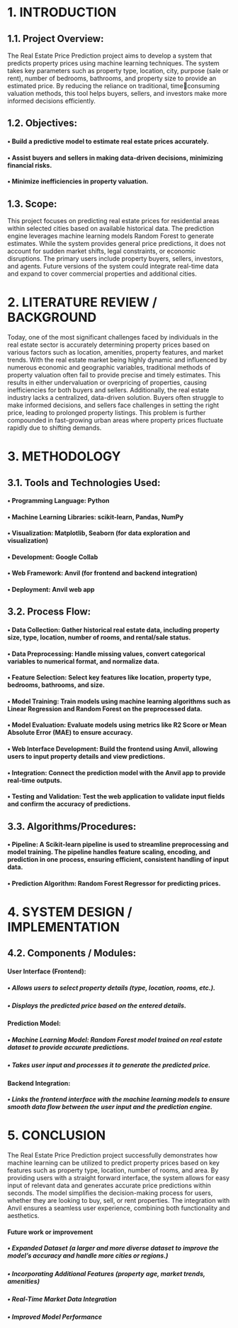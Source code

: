 # 1. INTRODUCTION 
## 1.1. Project Overview:
The Real Estate Price Prediction project aims to develop a system that predicts 
property prices using machine learning techniques. The system takes key parameters such 
as property type, location, city, purpose (sale or rent), number of bedrooms, bathrooms, and 
property size to provide an estimated price. By reducing the reliance on traditional, timeconsuming valuation methods, this tool helps buyers, sellers, and investors make more 
informed decisions efficiently.
## 1.2. Objectives: 
#### • Build a predictive model to estimate real estate prices accurately.
#### • Assist buyers and sellers in making data-driven decisions, minimizing financial risks.
#### • Minimize inefficiencies in property valuation.
## 1.3. Scope: 
This project focuses on predicting real estate prices for residential areas within 
selected cities based on available historical data. The prediction engine leverages machine 
learning models Random Forest to generate estimates. While the system provides general 
price predictions, it does not account for sudden market shifts, legal constraints, or 
economic disruptions. The primary users include property buyers, sellers, investors, and 
agents. Future versions of the system could integrate real-time data and expand to cover 
commercial properties and additional cities.

# 2. LITERATURE REVIEW / BACKGROUND 
Today, one of the most significant challenges faced by individuals in the real estate 
sector is accurately determining property prices based on various factors such as location, 
amenities, property features, and market trends. With the real estate market being highly 
dynamic and influenced by numerous economic and geographic variables, traditional 
methods of property valuation often fail to provide precise and timely estimates. This results 
in either undervaluation or overpricing of properties, causing inefficiencies for both buyers 
and sellers.
Additionally, the real estate industry lacks a centralized, data-driven solution. Buyers often 
struggle to make informed decisions, and sellers face challenges in setting the right price, 
leading to prolonged property listings. This problem is further compounded in fast-growing 
urban areas where property prices fluctuate rapidly due to shifting demands.

# 3. METHODOLOGY 
## 3.1. Tools and Technologies Used: 
#### • Programming Language: Python 
#### • Machine Learning Libraries: scikit-learn, Pandas, NumPy 
#### • Visualization: Matplotlib, Seaborn (for data exploration and visualization) 
#### • Development: Google Collab
#### • Web Framework: Anvil (for frontend and backend integration) 
#### • Deployment: Anvil web app 

## 3.2. Process Flow: 
#### • Data Collection: Gather historical real estate data, including property size, type, location, number of rooms, and rental/sale status. 
#### • Data Preprocessing: Handle missing values, convert categorical variables to numerical format, and normalize data. 
#### • Feature Selection: Select key features like location, property type, bedrooms, bathrooms, and size. 
#### • Model Training: Train models using machine learning algorithms such as Linear Regression and Random Forest on the preprocessed data. 
#### • Model Evaluation: Evaluate models using metrics like R2 Score or Mean Absolute Error (MAE) to ensure accuracy. 
#### • Web Interface Development: Build the frontend using Anvil, allowing users to input property details and view predictions. 
#### • Integration: Connect the prediction model with the Anvil app to provide real-time outputs. 
#### • Testing and Validation: Test the web application to validate input fields and confirm the accuracy of predictions. 
## 3.3. Algorithms/Procedures: 
#### • Pipeline: A Scikit-learn pipeline is used to streamline preprocessing and model training. The pipeline handles feature scaling, encoding, and prediction in one process, ensuring efficient, consistent handling of input data.
#### • Prediction Algorithm: Random Forest Regressor for predicting prices.

# 4. SYSTEM DESIGN / IMPLEMENTATION 
## 4.2. Components / Modules: 
#### User Interface (Frontend):
##### • Allows users to select property details (type, location, rooms, etc.).
##### • Displays the predicted price based on the entered details.
#### Prediction Model:
##### • Machine Learning Model: Random Forest model trained on real estate dataset to provide accurate predictions.
##### • Takes user input and processes it to generate the predicted price.
#### Backend Integration:
##### • Links the frontend interface with the machine learning models to ensure smooth data flow between the user input and the prediction engine.

# 5. CONCLUSION 
The Real Estate Price Prediction project successfully demonstrates how machine 
learning can be utilized to predict property prices based on key features such as property 
type, location, number of rooms, and area. By providing users with a straight forward 
interface, the system allows for easy input of relevant data and generates accurate price 
predictions within seconds. The model simplifies the decision-making process for users, 
whether they are looking to buy, sell, or rent properties. The integration with Anvil ensures a 
seamless user experience, combining both functionality and aesthetics.
 #### Future work or improvement
##### • Expanded Dataset (a larger and more diverse dataset to improve the model’s accuracy and handle more cities or regions.)
##### • Incorporating Additional Features (property age, market trends, amenities)
##### • Real-Time Market Data Integration
##### • Improved Model Performance
